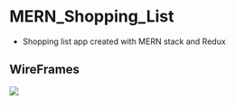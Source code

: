 # MERN_Shopping_List
- Shopping list app created with MERN stack and Redux 

## WireFrames
<img src="https://i.imgur.com/8F6AD5F.png">
